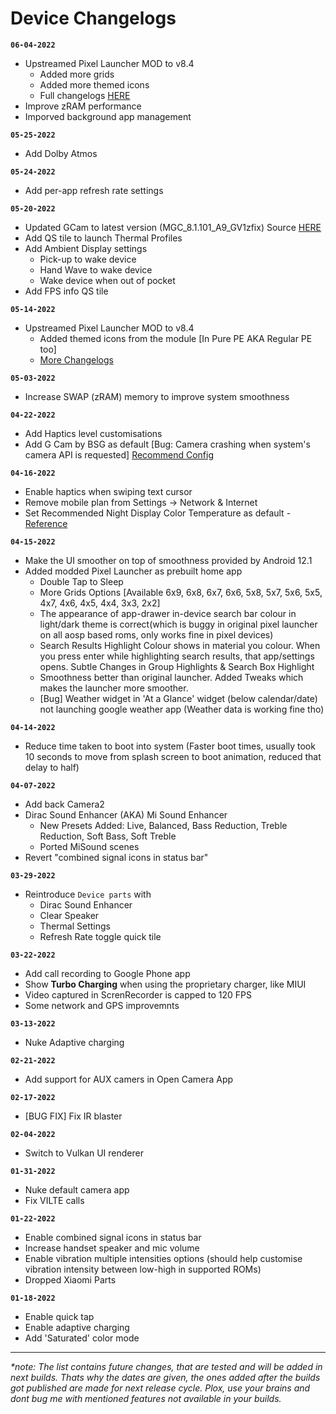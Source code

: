 # Device Changelogs


**`06-04-2022`**
 - Upstreamed Pixel Launcher MOD to v8.4 
   - Added more grids
   - Added more themed icons
   - Full changelogs [HERE](https://telegra.ph/Changelog-Of-Pixel-Launcher-MOD-05-28)
 - Improve zRAM performance
 - Imporved background app management

**`05-25-2022`**
 - Add Dolby Atmos 

**`05-24-2022`**
 - Add per-app refresh rate settings

**`05-20-2022`**
 - Updated GCam to latest version (MGC_8.1.101_A9_GV1zfix) Source [HERE](https://www.celsoazevedo.com/files/android/google-camera/dev-bsg/f/dl75/1/)
 - Add QS tile to launch Thermal Profiles
 - Add Ambient Display settings 
   - Pick-up to wake device
   - Hand Wave to wake device
   - Wake device when out of pocket 
 - Add FPS info QS tile 

**`05-14-2022`**
 - Upstreamed Pixel Launcher MOD to v8.4 
   - Added themed icons from the module [In Pure PE AKA Regular PE too] 
   - [More Changelogs](https://telegra.ph/Changelog-Of-Pixel-Launcher-MOD-03-31-2) 

**`05-03-2022`**
 - Increase SWAP (zRAM) memory to improve system smoothness 

**`04-22-2022`**
 - Add Haptics level customisations 
 - Add G Cam by BSG as default [Bug: Camera crashing when system's camera API is requested] [Recommend Config](https://t.me/chandeler_s_chat/13930)

**`04-16-2022`**
 - Enable haptics when swiping text cursor 
 - Remove mobile plan from Settings -> Network & Internet 
 - Set Recommended Night Display Color Temperature as default - [Reference ](https://www.google.com/search?q=recommended+display+temperature+for+night+mode&rlz=1C1ONGR_enIN974IN974&oq=recommended+display+temperature+for+night+mode+&aqs=chrome..69i57j33i160l2.15403j0j7&sourceid=chrome&ie=UTF-8#:~:text=During%20the%20daylight%20hours%2C%20it%27s%20best%20to%20keep%20your%20monitor%20relatively%20cool%20with%20a%20default%20color%20temperature%20of%206%2C500K.%20At%20night%2C%20the%20color%20temperature%20should%20be%20warmer%2C%20and%20around%203%2C400K.)

**`04-15-2022`**
 - Make the UI smoother on top of smoothness provided by Android 12.1
 - Added modded Pixel Launcher as prebuilt home app
   - Double Tap to Sleep
   - More Grids Options [Available 6x9, 6x8, 6x7, 6x6, 5x8, 5x7, 5x6, 5x5, 4x7,
4x6, 4x5, 4x4, 3x3, 2x2]
   - The appearance of app-drawer in-device search bar colour in light/dark theme is correct(which is buggy in original pixel launcher on all aosp based roms, only works fine in pixel devices)
   - Search Results Highlight Colour shows in material you colour. When you press enter while highlighting search results, that app/settings opens. Subtle Changes in Group Highlights & Search Box Highlight
   - Smoothness better than original launcher. Added Tweaks which makes the launcher more smoother. 
   - [Bug] Weather widget in 'At a Glance' widget (below calendar/date) not launching google weather app (Weather data is working fine tho)

**`04-14-2022`**
 - Reduce time taken to boot into system (Faster boot times, usually took 10 seconds to move from splash screen to boot animation, reduced that delay to half)

**`04-07-2022`**
 - Add back Camera2 
 - Dirac Sound Enhancer (AKA) Mi Sound Enhancer 
   - New Presets Added: Live, Balanced, Bass Reduction, Treble Reduction, Soft Bass, Soft Treble 
   - Ported MiSound scenes 
 - Revert "combined signal icons in status bar" 

**`03-29-2022`**
 - Reintroduce `Device parts` with
   - Dirac Sound Enhancer
   - Clear Speaker
   - Thermal Settings
   - Refresh Rate toggle quick tile

**`03-22-2022`**
 - Add call recording to Google Phone app
 - Show **Turbo Charging** when using the proprietary charger, like MIUI
 - Video captured in ScrenRecorder is capped to 120 FPS
 - Some network and GPS improvemnts 

**`03-13-2022`**
 - Nuke Adaptive charging 
 
**`02-21-2022`**
 - Add support for AUX camers in Open Camera App  

**`02-17-2022`**
 - [BUG FIX] Fix IR blaster 

**`02-04-2022`**
 - Switch to Vulkan UI renderer 

**`01-31-2022`**
 - Nuke default camera app 
 - Fix VILTE calls 

**`01-22-2022`**
 - Enable combined signal icons in status bar
 - Increase handset speaker and mic volume
 - Enable vibration multiple intensities options (should help customise vibration intensity between low-high in supported ROMs)
 - Dropped Xiaomi Parts

**`01-18-2022`**
 - Enable quick tap
 - Enable adaptive charging 
 - Add 'Saturated' color mode

--- 

_*note: The list contains future changes, that are tested and will be added in next builds. Thats why the dates are given, the ones added after the builds got published are made for next release cycle. Plox, use your brains and dont bug me with mentioned features not available in your builds._
